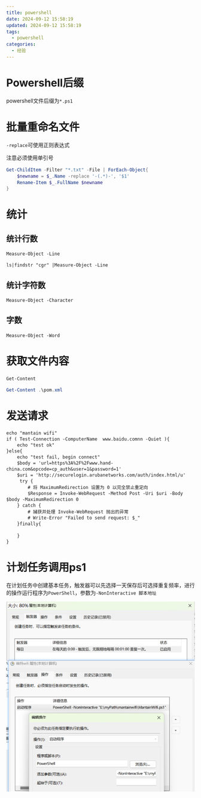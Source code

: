 ```yaml
---
title: powershell
date: 2024-09-12 15:58:19
updated: 2024-09-12 15:58:19
tags:
  - powershell
categories:
  - 经验
---
```


# Powershell后缀

powershell文件后缀为`*.ps1`

# 批量重命名文件

`-replace`可使用正则表达式

注意必须使用单引号

```powershell
Get-ChildItem -Filter "*.txt" -File | ForEach-Object{
    $newname = $_.Name -replace '-(.*)-', '$1'
    Rename-Item $_.FullName $newname
}
```

# 统计

## 统计行数

`Measure-Object -Line`

```
ls|findstr "cgr" |Measure-Object -Line
```

## 统计字符数

`Measure-Object -Character`

## 字数

`Measure-Object -Word`

# 获取文件内容

`Get-Content`

```powershell
Get-Content .\pom.xml
```

# 发送请求

```
echo "mantain wifi"
if ( Test-Connection -ComputerName  www.baidu.comnn -Quiet ){
	echo "test ok"
}else{
	echo "test fail, begin connect"
	$body = 'url=https%3A%2F%2Fwww.hand-china.com&opcode=cp_auth&user=1&password=1'
	$uri = 'http://securelogin.arubanetworks.com/auth/index.html/u'
	 try {
        # 将 MaximumRedirection 设置为 0 以完全禁止重定向
        $Response = Invoke-WebRequest -Method Post -Uri $uri -Body $body -MaximumRedirection 0
    } catch {
        # 捕获并处理 Invoke-WebRequest 抛出的异常
        # Write-Error "Failed to send request: $_"
    }finally{
        
    }
}
```

# 计划任务调用ps1

在计划任务中创建基本任务，触发器可以先选择一天保存后可选择重复频率，进行的操作运行程序为`PowerShell`，参数为`-NonInteractive 脚本地址`

![image-20241108110031556](powershell/image-20241108110031556.png)